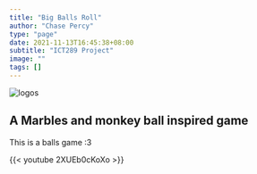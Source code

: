 ```yaml
---
title: "Big Balls Roll"
author: "Chase Percy"
type: "page"
date: 2021-11-13T16:45:38+08:00
subtitle: "ICT289 Project"
image: ""
tags: []
---
```


![logos](/img/bbr_icons.png)

## A Marbles and monkey ball inspired game

This is a balls game :3

{{< youtube 2XUEb0cKoXo >}}

